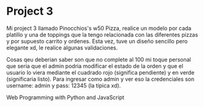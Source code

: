 # Project 3

Mi project 3 llamado Pinocchios's w50 Pizza, realice un modelo por cada platillo y una de toppings que 
la tengo relacionada con las diferentes pizzas y por supuesto carrito y ordenes. Esta vez, tuve un diseño sencillo pero elegante xd, le realice algunas validaciones. 

Cosas qeu deberian saber son que no complete al 100 mi toque personal que seria que el admin podria modificar el estado de la orden y que el usuario lo viera mediante el cuadrado rojo (significa pendiente) y en verde (significaria listo). Para ingresar como admin y ver eso la credenciales son username: admin y pass: 12345 (la típica xd).  

Web Programming with Python and JavaScript
